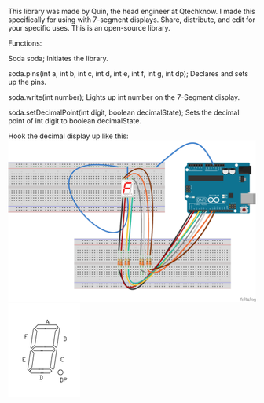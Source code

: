 This library was made by Quin, the head engineer at Qtechknow.  I made this specifically for using with 7-segment displays.  Share, distribute, and edit for your specific uses.  This is an open-source library.

Functions:

Soda soda;
  Initiates the library.

soda.pins(int a, int b, int c, int d, int e, int f, int g, int dp);
	Declares and sets up the pins.

soda.write(int number);
	Lights up int number on the 7-Segment display.

soda.setDecimalPoint(int digit, boolean decimalState);
	Sets the decimal point of int digit to boolean decimalState.


Hook the decimal display up like this:  
![](Simple7SegmentLed.png)  
![](7SegmentLed_Pinlayout.png)  
